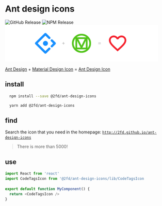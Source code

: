 # Ant design icons

![GitHub Release](https://img.shields.io/github/v/release/2fd/ant-design-icons?sort=semver)
![NPM Release](https://img.shields.io/npm/v/2fd/ant-design-icons)
![ant-design-icons](./static/ant-design-icons.png)

[Ant Design](https://ant.design/) + [Material Design Icon](https://materialdesignicons.com/) = [Ant Design Icon](http://2fd.github.io/ant-design-icons)

## install

```bash
  npm install --save @2fd/ant-design-icons
```

```bash
  yarn add @2fd/ant-design-icons
```

## find

Search the icon that you need in the homepage: [`http://2fd.github.io/ant-design-icons`](http://2fd.github.io/ant-design-icons)

> There is more than 5000!

## use

```typescript
import React from 'react'
import CodeTagsIcon from '@2fd/ant-design-icons/lib/CodeTagsIcon

export default function MyComponent() {
  return <CodeTagsIcon />
}
```
